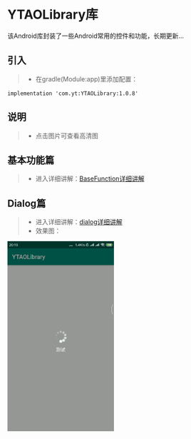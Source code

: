 
# YTAOLibrary库
该Android库封装了一些Android常用的控件和功能，长期更新...

## 引入
> - 在gradle(Module:app)里添加配置：
```
implementation 'com.yt:YTAOLibrary:1.0.8'
```

## 说明
> - 点击图片可查看高清图

## 基本功能篇
>- 进入详细讲解：[BaseFunction详细讲解](https://github.com/CNAD666/YTAOLibrary/blob/master/README/BaseFunctionDetails.md)


## Dialog篇
> - 进入详细讲解：[dialog详细讲解](https://github.com/CNAD666/YTAOLibrary/blob/master/README/DialogDetails.md)
> - 效果图：
<img src="/README/picture/waitDialog.gif" width = "239" height = "426" div align=left />
